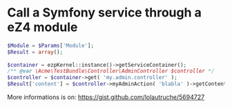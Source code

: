 Call a Symfony service through a eZ4 module
===========================================

```php
$Module = $Params['Module'];
$Result = array();
 
$container = ezpKernel::instance()->getServiceContainer();
/** @var \Acme\TestBundle\Controller\AdminController $controller */
$controller = $container->get( 'my.admin.controller' );
$Result['content'] = $controller->myAdminAction( 'blabla' )->getContent();
```

More informations is on: https://gist.github.com/lolautruche/5694727